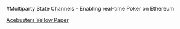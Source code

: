 #Multiparty State Channels - Enabling real-time Poker on Ethereum

[Acebusters Yellow Paper](https://www.acebusters.com/files/acebusters_yellowpaper.pdf)